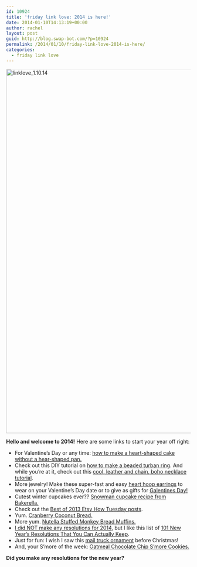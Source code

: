 ```yaml
---
id: 10924
title: 'friday link love: 2014 is here!'
date: 2014-01-10T14:13:19+00:00
author: rachel
layout: post
guid: http://blog.swap-bot.com/?p=10924
permalink: /2014/01/10/friday-link-love-2014-is-here/
categories:
  - friday link love
---
```

<img src="http://blog.swap-bot.com/wp-content/uploads/2014/01/linklove_1.10.14.jpg" alt="linklove_1.10.14" width="600" height="992" class="alignnone size-full wp-image-10925" />

**Hello and welcome to 2014!** Here are some links to start your year off right:

  * For Valentine&#8217;s Day or any time: [how to make a heart-shaped cake without a hear-shaped pan.](http://www.betterrecipes.com/blogs/daily-dish/2012/02/08/valentines-day-heart-shaped-cake/#)
  * Check out this DIY tutorial on [how to make a beaded turban ring](http://melissaesplin.com/2013/12/tutorial-beaded-turban-ring/). And while you&#8217;re at it, check out this [cool, leather and chain, boho necklace tutorial](http://melissaesplin.com/2013/12/tutorial-bolo-leather-gold-dipped-necklace/). 
  * More jewelry! Make these super-fast and easy [heart hoop earrings](http://lc.pandahall.com/articles/1633-how-to-make-chic-heart-hoop-earrings-with-brass-wire-in-10-minutes.html) to wear on your Valentine&#8217;s Day date or to give as gifts for [Galentines Day!](http://parksandrecreation.wikia.com/wiki/Galentine's_Day_(event))
  * Cutest winter cupcakes ever?? [Snowman cupcake recipe from Bakerella.](http://www.bakerella.com/snow-adorable/)
  * Check out the [Best of 2013 Etsy How Tuesday posts](https://www.etsy.com/blog/en/2013/best-etsy-how-to-projects-2013/).
  * Yum. [Cranberry Coconut Bread.](http://www.bakersroyale.com/cakes/cranberry-and-coconut-bread/)
  * More yum. [Nutella Stuffed Monkey Bread Muffins.](http://sugarandcloth.com/2014/01/eats-nutella-stuffed-monkey-bread-muffins/)
  * [I did NOT make any resolutions for 2014](http://www.rljart.com/blog/2014/01/06/one-little-word-2014/), but I like this list of [101 New Year&#8217;s Resolutions That You Can Actually Keep](http://www.thefrisky.com/2013-12-27/101-new-years-resolutions-that-have-nothing-to-do-with-smoking-weight-loss-or-becoming-bffs-with-your-mother-in-law/).
  * Just for fun: I wish I saw this [mail truck ornament](http://www.amazon.com/4-Inch-Noble-Gems-Postal-Ornament/dp/B002HSZGSO/ref=pd_sim_sbs_hg_1) before Christmas!
  * And, your S&#8217;more of the week: [Oatmeal Chocolate Chip S&#8217;more Cookies.](http://thecakeblog.com/2013/09/recipe-oatmeal-chocolate-chip-smores-cookies.html)

**Did you make any resolutions for the new year?**